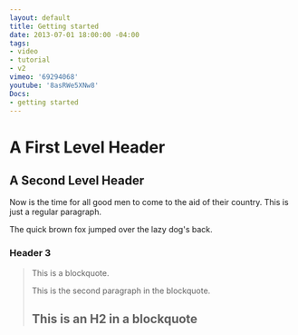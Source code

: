 ```yaml
---
layout: default
title: Getting started
date: 2013-07-01 18:00:00 -04:00
tags:
- video
- tutorial
- v2
vimeo: '69294068'
youtube: '8asRWe5XNw8'
Docs:
- getting started
---
```



A First Level Header
====================

A Second Level Header
---------------------

Now is the time for all good men to come to
the aid of their country. This is just a
regular paragraph.

The quick brown fox jumped over the lazy
dog's back.

### Header 3

> This is a blockquote.
> 
> This is the second paragraph in the blockquote.
>
> ## This is an H2 in a blockquote
